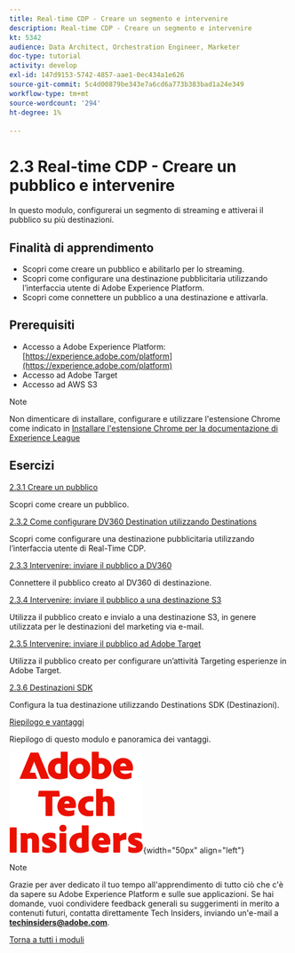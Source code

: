 ```yaml
---
title: Real-time CDP - Creare un segmento e intervenire
description: Real-time CDP - Creare un segmento e intervenire
kt: 5342
audience: Data Architect, Orchestration Engineer, Marketer
doc-type: tutorial
activity: develop
exl-id: 147d9153-5742-4857-aae1-0ec434a1e626
source-git-commit: 5c4d00879be343e7a6cd6a773b383bad1a24e349
workflow-type: tm+mt
source-wordcount: '294'
ht-degree: 1%

---
```


# 2.3 Real-time CDP - Creare un pubblico e intervenire

In questo modulo, configurerai un segmento di streaming e attiverai il pubblico su più destinazioni.

## Finalità di apprendimento

- Scopri come creare un pubblico e abilitarlo per lo streaming.
- Scopri come configurare una destinazione pubblicitaria utilizzando l’interfaccia utente di Adobe Experience Platform.
- Scopri come connettere un pubblico a una destinazione e attivarla.

## Prerequisiti

- Accesso a Adobe Experience Platform: [https://experience.adobe.com/platform](https://experience.adobe.com/platform)
- Accesso ad Adobe Target
- Accesso ad AWS S3

>[!NOTE]
>
>Non dimenticare di installare, configurare e utilizzare l&#39;estensione Chrome come indicato in [Installare l&#39;estensione Chrome per la documentazione di Experience League](../../gettingstarted/gettingstarted/ex1.md)

## Esercizi

[2.3.1 Creare un pubblico](./ex1.md)

Scopri come creare un pubblico.

[2.3.2 Come configurare DV360 Destination utilizzando Destinations](./ex2.md)

Scopri come configurare una destinazione pubblicitaria utilizzando l’interfaccia utente di Real-Time CDP.

[2.3.3 Intervenire: inviare il pubblico a DV360](./ex3.md)

Connettere il pubblico creato al DV360 di destinazione.

[2.3.4 Intervenire: inviare il pubblico a una destinazione S3](./ex4.md)

Utilizza il pubblico creato e invialo a una destinazione S3, in genere utilizzata per le destinazioni del marketing via e-mail.

[2.3.5 Intervenire: inviare il pubblico ad Adobe Target](./ex5.md)

Utilizza il pubblico creato per configurare un’attività Targeting esperienze in Adobe Target.

[2.3.6 Destinazioni SDK](./ex6.md)

Configura la tua destinazione utilizzando Destinations SDK (Destinazioni).

[Riepilogo e vantaggi](./summary.md)

Riepilogo di questo modulo e panoramica dei vantaggi.

![Informazioni tecniche](./../../../assets/images/techinsiders.png){width="50px" align="left"}

>[!NOTE]
>
>Grazie per aver dedicato il tuo tempo all&#39;apprendimento di tutto ciò che c&#39;è da sapere su Adobe Experience Platform e sulle sue applicazioni. Se hai domande, vuoi condividere feedback generali su suggerimenti in merito a contenuti futuri, contatta direttamente Tech Insiders, inviando un&#39;e-mail a **techinsiders@adobe.com**.

[Torna a tutti i moduli](../../../overview.md)
